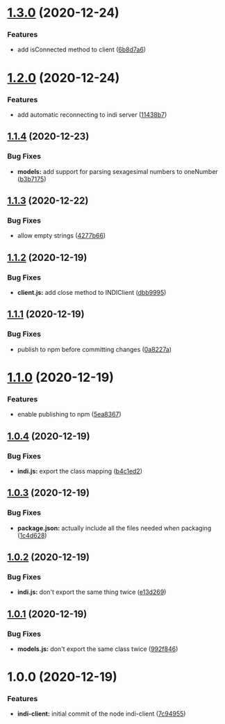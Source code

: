 # [1.3.0](https://github.com/rickbassham/node-indi-client/compare/v1.2.0...v1.3.0) (2020-12-24)


### Features

* add isConnected method to client ([6b8d7a6](https://github.com/rickbassham/node-indi-client/commit/6b8d7a6a8a02a86e3c0eadd668c07463f5e837c8))

# [1.2.0](https://github.com/rickbassham/node-indi-client/compare/v1.1.4...v1.2.0) (2020-12-24)


### Features

* add automatic reconnecting to indi server ([11438b7](https://github.com/rickbassham/node-indi-client/commit/11438b7b3405ecb1df5dca9671fd789264d5473d))

## [1.1.4](https://github.com/rickbassham/node-indi-client/compare/v1.1.3...v1.1.4) (2020-12-23)


### Bug Fixes

* **models:** add support for parsing sexagesimal numbers to oneNumber ([b3b7175](https://github.com/rickbassham/node-indi-client/commit/b3b717588bdc2eb167d326424d95de61443ca667))

## [1.1.3](https://github.com/rickbassham/node-indi-client/compare/v1.1.2...v1.1.3) (2020-12-22)


### Bug Fixes

* allow empty strings ([4277b66](https://github.com/rickbassham/node-indi-client/commit/4277b66c4152f18df5e62ed382e8bf03b8b4ea55))

## [1.1.2](https://github.com/rickbassham/node-indi-client/compare/v1.1.1...v1.1.2) (2020-12-19)


### Bug Fixes

* **client.js:** add close method to INDIClient ([dbb9995](https://github.com/rickbassham/node-indi-client/commit/dbb999554506980d125d2f9208b05eec0c27a13c))

## [1.1.1](https://github.com/rickbassham/node-indi-client/compare/v1.1.0...v1.1.1) (2020-12-19)


### Bug Fixes

* publish to npm before committing changes ([0a8227a](https://github.com/rickbassham/node-indi-client/commit/0a8227adb51843d41c9d78228456bd86f7ee6c89))

# [1.1.0](https://github.com/rickbassham/node-indi-client/compare/v1.0.4...v1.1.0) (2020-12-19)


### Features

* enable publishing to npm ([5ea8367](https://github.com/rickbassham/node-indi-client/commit/5ea836729ce162c1863fb601d1a55fafee7a104f))

## [1.0.4](https://github.com/rickbassham/node-indi-client/compare/v1.0.3...v1.0.4) (2020-12-19)


### Bug Fixes

* **indi.js:** export the class mapping ([b4c1ed2](https://github.com/rickbassham/node-indi-client/commit/b4c1ed253e523fe8e2c242959d726687660acd71))

## [1.0.3](https://github.com/rickbassham/node-indi-client/compare/v1.0.2...v1.0.3) (2020-12-19)


### Bug Fixes

* **package.json:** actually include all the files needed when packaging ([1c4d628](https://github.com/rickbassham/node-indi-client/commit/1c4d6287353aa48ffa97a9497d9f1f52336e4092))

## [1.0.2](https://github.com/rickbassham/node-indi-client/compare/v1.0.1...v1.0.2) (2020-12-19)


### Bug Fixes

* **indi.js:** don't export the same thing twice ([e13d269](https://github.com/rickbassham/node-indi-client/commit/e13d269495ae7a9c6de6c410f83abada43db4183))

## [1.0.1](https://github.com/rickbassham/node-indi-client/compare/v1.0.0...v1.0.1) (2020-12-19)


### Bug Fixes

* **models.js:** don't export the same class twice ([992f846](https://github.com/rickbassham/node-indi-client/commit/992f846a1614c34581c38979acf9c466221ce1d5))

# 1.0.0 (2020-12-19)


### Features

* **indi-client:** initial commit of the node indi-client ([7c94955](https://github.com/rickbassham/node-indi-client/commit/7c94955b36c28226e009dec4a2b99b2d72460d01))
